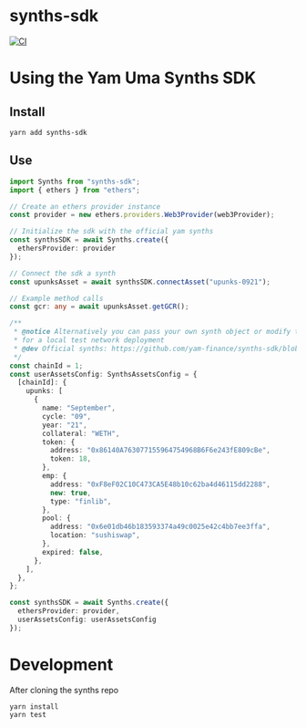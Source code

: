 # synths-sdk

[![CI](https://github.com/yam-finance/synths-sdk/actions/workflows/main.yml/badge.svg)](https://github.com/yam-finance/synths-sdk/actions/workflows/main.yml)

# Using the Yam Uma Synths SDK

## Install

```
yarn add synths-sdk
```

## Use

```ts
import Synths from "synths-sdk";
import { ethers } from "ethers";

// Create an ethers provider instance
const provider = new ethers.providers.Web3Provider(web3Provider);

// Initialize the sdk with the official yam synths
const synthsSDK = await Synths.create({
  ethersProvider: provider
});

// Connect the sdk a synth
const upunksAsset = await synthsSDK.connectAsset("upunks-0921");

// Example method calls
const gcr: any = await upunksAsset.getGCR();

/** 
 * @notice Alternatively you can pass your own synth object or modify the existing synths
 * for a local test network deployment
 * @dev Official synths: https://github.com/yam-finance/synths-sdk/blob/master/src/assets.json
 */
const chainId = 1;
const userAssetsConfig: SynthsAssetsConfig = {
  [chainId]: {
    upunks: [
      {
        name: "September",
        cycle: "09",
        year: "21",
        collateral: "WETH",
        token: {
          address: "0x86140A763077155964754968B6F6e243fE809cBe",
          token: 18,
        },
        emp: {
          address: "0xF8eF02C10C473CA5E48b10c62ba4d46115dd2288",
          new: true,
          type: "finlib",
        },
        pool: {
          address: "0x6e01db46b183593374a49c0025e42c4bb7ee3ffa",
          location: "sushiswap",
        },
        expired: false,
      },
    ],
  },
};

const synthsSDK = await Synths.create({
  ethersProvider: provider,
  userAssetsConfig: userAssetsConfig
});
```

# Development

After cloning the synths repo

```
yarn install
yarn test
```
